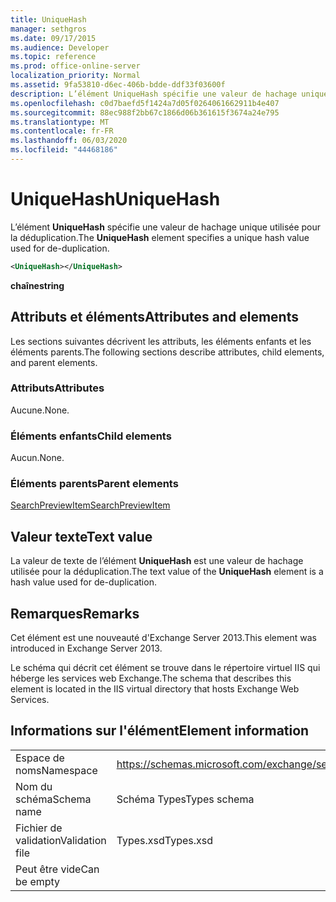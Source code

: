 ```yaml
---
title: UniqueHash
manager: sethgros
ms.date: 09/17/2015
ms.audience: Developer
ms.topic: reference
ms.prod: office-online-server
localization_priority: Normal
ms.assetid: 9fa53810-d6ec-406b-bdde-ddf33f03600f
description: L’élément UniqueHash spécifie une valeur de hachage unique utilisée pour la déduplication.
ms.openlocfilehash: c0d7baefd5f1424a7d05f0264061662911b4e407
ms.sourcegitcommit: 88ec988f2bb67c1866d06b361615f3674a24e795
ms.translationtype: MT
ms.contentlocale: fr-FR
ms.lasthandoff: 06/03/2020
ms.locfileid: "44468186"
---
```

# <a name="uniquehash"></a><span data-ttu-id="f2b8d-103">UniqueHash</span><span class="sxs-lookup"><span data-stu-id="f2b8d-103">UniqueHash</span></span>

<span data-ttu-id="f2b8d-104">L’élément **UniqueHash** spécifie une valeur de hachage unique utilisée pour la déduplication.</span><span class="sxs-lookup"><span data-stu-id="f2b8d-104">The **UniqueHash** element specifies a unique hash value used for de-duplication.</span></span> 
  
```XML
<UniqueHash></UniqueHash>
```

 <span data-ttu-id="f2b8d-105">**chaîne**</span><span class="sxs-lookup"><span data-stu-id="f2b8d-105">**string**</span></span>
## <a name="attributes-and-elements"></a><span data-ttu-id="f2b8d-106">Attributs et éléments</span><span class="sxs-lookup"><span data-stu-id="f2b8d-106">Attributes and elements</span></span>

<span data-ttu-id="f2b8d-107">Les sections suivantes décrivent les attributs, les éléments enfants et les éléments parents.</span><span class="sxs-lookup"><span data-stu-id="f2b8d-107">The following sections describe attributes, child elements, and parent elements.</span></span>
  
### <a name="attributes"></a><span data-ttu-id="f2b8d-108">Attributs</span><span class="sxs-lookup"><span data-stu-id="f2b8d-108">Attributes</span></span>

<span data-ttu-id="f2b8d-109">Aucune.</span><span class="sxs-lookup"><span data-stu-id="f2b8d-109">None.</span></span>
  
### <a name="child-elements"></a><span data-ttu-id="f2b8d-110">Éléments enfants</span><span class="sxs-lookup"><span data-stu-id="f2b8d-110">Child elements</span></span>

<span data-ttu-id="f2b8d-111">Aucun.</span><span class="sxs-lookup"><span data-stu-id="f2b8d-111">None.</span></span>
  
### <a name="parent-elements"></a><span data-ttu-id="f2b8d-112">Éléments parents</span><span class="sxs-lookup"><span data-stu-id="f2b8d-112">Parent elements</span></span>

[<span data-ttu-id="f2b8d-113">SearchPreviewItem</span><span class="sxs-lookup"><span data-stu-id="f2b8d-113">SearchPreviewItem</span></span>](searchpreviewitem.md)
  
## <a name="text-value"></a><span data-ttu-id="f2b8d-114">Valeur texte</span><span class="sxs-lookup"><span data-stu-id="f2b8d-114">Text value</span></span>

<span data-ttu-id="f2b8d-115">La valeur de texte de l’élément **UniqueHash** est une valeur de hachage utilisée pour la déduplication.</span><span class="sxs-lookup"><span data-stu-id="f2b8d-115">The text value of the **UniqueHash** element is a hash value used for de-duplication.</span></span> 
  
## <a name="remarks"></a><span data-ttu-id="f2b8d-116">Remarques</span><span class="sxs-lookup"><span data-stu-id="f2b8d-116">Remarks</span></span>

<span data-ttu-id="f2b8d-117">Cet élément est une nouveauté d'Exchange Server 2013.</span><span class="sxs-lookup"><span data-stu-id="f2b8d-117">This element was introduced in Exchange Server 2013.</span></span>
  
<span data-ttu-id="f2b8d-118">Le schéma qui décrit cet élément se trouve dans le répertoire virtuel IIS qui héberge les services web Exchange.</span><span class="sxs-lookup"><span data-stu-id="f2b8d-118">The schema that describes this element is located in the IIS virtual directory that hosts Exchange Web Services.</span></span>
  
## <a name="element-information"></a><span data-ttu-id="f2b8d-119">Informations sur l'élément</span><span class="sxs-lookup"><span data-stu-id="f2b8d-119">Element information</span></span>

|||
|:-----|:-----|
|<span data-ttu-id="f2b8d-120">Espace de noms</span><span class="sxs-lookup"><span data-stu-id="f2b8d-120">Namespace</span></span>  <br/> |https://schemas.microsoft.com/exchange/services/2006/types  <br/> |
|<span data-ttu-id="f2b8d-121">Nom du schéma</span><span class="sxs-lookup"><span data-stu-id="f2b8d-121">Schema name</span></span>  <br/> |<span data-ttu-id="f2b8d-122">Schéma Types</span><span class="sxs-lookup"><span data-stu-id="f2b8d-122">Types schema</span></span>  <br/> |
|<span data-ttu-id="f2b8d-123">Fichier de validation</span><span class="sxs-lookup"><span data-stu-id="f2b8d-123">Validation file</span></span>  <br/> |<span data-ttu-id="f2b8d-124">Types.xsd</span><span class="sxs-lookup"><span data-stu-id="f2b8d-124">Types.xsd</span></span>  <br/> |
|<span data-ttu-id="f2b8d-125">Peut être vide</span><span class="sxs-lookup"><span data-stu-id="f2b8d-125">Can be empty</span></span>  <br/> ||
   

